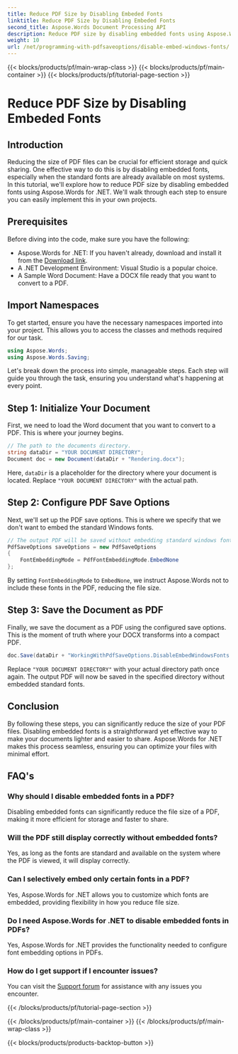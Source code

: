 ```yaml
---
title: Reduce PDF Size by Disabling Embeded Fonts
linktitle: Reduce PDF Size by Disabling Embeded Fonts
second_title: Aspose.Words Document Processing API
description: Reduce PDF size by disabling embedded fonts using Aspose.Words for .NET. Follow our step-by-step guide to optimize your documents for efficient storage and sharing.
weight: 10
url: /net/programming-with-pdfsaveoptions/disable-embed-windows-fonts/
---
```


{{< blocks/products/pf/main-wrap-class >}}
{{< blocks/products/pf/main-container >}}
{{< blocks/products/pf/tutorial-page-section >}}

# Reduce PDF Size by Disabling Embeded Fonts

## Introduction

Reducing the size of PDF files can be crucial for efficient storage and quick sharing. One effective way to do this is by disabling embedded fonts, especially when the standard fonts are already available on most systems. In this tutorial, we'll explore how to reduce PDF size by disabling embedded fonts using Aspose.Words for .NET. We'll walk through each step to ensure you can easily implement this in your own projects.

## Prerequisites

Before diving into the code, make sure you have the following:

- Aspose.Words for .NET: If you haven't already, download and install it from the [Download link](https://releases.aspose.com/words/net/).
- A .NET Development Environment: Visual Studio is a popular choice.
- A Sample Word Document: Have a DOCX file ready that you want to convert to a PDF.

## Import Namespaces

To get started, ensure you have the necessary namespaces imported into your project. This allows you to access the classes and methods required for our task.

```csharp
using Aspose.Words;
using Aspose.Words.Saving;
```

Let's break down the process into simple, manageable steps. Each step will guide you through the task, ensuring you understand what's happening at every point.

## Step 1: Initialize Your Document

First, we need to load the Word document that you want to convert to a PDF. This is where your journey begins.

```csharp
// The path to the documents directory.
string dataDir = "YOUR DOCUMENT DIRECTORY";
Document doc = new Document(dataDir + "Rendering.docx");
```

Here, `dataDir` is a placeholder for the directory where your document is located. Replace `"YOUR DOCUMENT DIRECTORY"` with the actual path.

## Step 2: Configure PDF Save Options

Next, we'll set up the PDF save options. This is where we specify that we don't want to embed the standard Windows fonts.

```csharp
// The output PDF will be saved without embedding standard windows fonts.
PdfSaveOptions saveOptions = new PdfSaveOptions
{
    FontEmbeddingMode = PdfFontEmbeddingMode.EmbedNone
};
```

By setting `FontEmbeddingMode` to `EmbedNone`, we instruct Aspose.Words not to include these fonts in the PDF, reducing the file size.

## Step 3: Save the Document as PDF

Finally, we save the document as a PDF using the configured save options. This is the moment of truth where your DOCX transforms into a compact PDF.

```csharp
doc.Save(dataDir + "WorkingWithPdfSaveOptions.DisableEmbedWindowsFonts.pdf", saveOptions);
```

Replace `"YOUR DOCUMENT DIRECTORY"` with your actual directory path once again. The output PDF will now be saved in the specified directory without embedded standard fonts.

## Conclusion

By following these steps, you can significantly reduce the size of your PDF files. Disabling embedded fonts is a straightforward yet effective way to make your documents lighter and easier to share. Aspose.Words for .NET makes this process seamless, ensuring you can optimize your files with minimal effort.

## FAQ's

### Why should I disable embedded fonts in a PDF?
Disabling embedded fonts can significantly reduce the file size of a PDF, making it more efficient for storage and faster to share.

### Will the PDF still display correctly without embedded fonts?
Yes, as long as the fonts are standard and available on the system where the PDF is viewed, it will display correctly.

### Can I selectively embed only certain fonts in a PDF?
Yes, Aspose.Words for .NET allows you to customize which fonts are embedded, providing flexibility in how you reduce file size.

### Do I need Aspose.Words for .NET to disable embedded fonts in PDFs?
Yes, Aspose.Words for .NET provides the functionality needed to configure font embedding options in PDFs.

### How do I get support if I encounter issues?
You can visit the [Support forum](https://forum.aspose.com/c/words/8) for assistance with any issues you encounter.


{{< /blocks/products/pf/tutorial-page-section >}}

{{< /blocks/products/pf/main-container >}}
{{< /blocks/products/pf/main-wrap-class >}}

{{< blocks/products/products-backtop-button >}}
